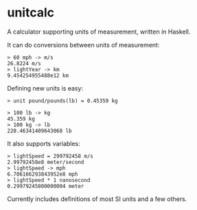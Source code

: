 # unitcalc
A calculator supporting units of measurement, written in Haskell.

It can do conversions between units of measurement:
```
> 60 mph -> m/s
26.8224 m/s
> lightYear -> km
9.454254955488e12 km
```

Defining new units is easy:
```
> unit pound/pounds(lb) = 0.45359 kg

> 100 lb -> kg
45.359 kg
> 100 kg -> lb
220.46341409643068 lb
```

It also supports variables:
```
> lightSpeed = 299792458 m/s
2.99792458e8 meter/second
> lightSpeed -> mph
6.706166293843952e8 mph
> lightSpeed * 1 nanosecond
0.29979245800000004 meter
```


Currently includes definitions of most SI units and a few others.
